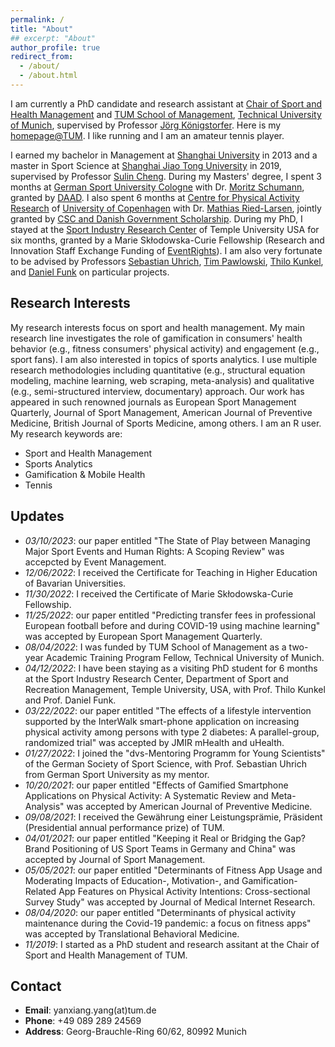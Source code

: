 ```yaml
---
permalink: /
title: "About"
## excerpt: "About"
author_profile: true
redirect_from: 
  - /about/
  - /about.html
---
```


I am currently a PhD candidate and research assistant at [Chair of Sport and Health Management](https://www.sg.tum.de/en/mgt/home/) and [TUM School of Management](https://www.wi.tum.de/), [Technical University of Munich](https://www.tum.de/), supervised by Professor [Jörg Königstorfer](https://www.sg.tum.de/en/mgt/team/ordinarius/). Here is my [homepage@TUM](https://www.sg.tum.de/en/mgt/team/research-assistants/personal-information-yanxiang-yang/). I like running and I am an amateur tennis player.

I earned my bachelor in Management at [Shanghai University](https://www.shu.edu.cn/) in 2013 and a master in Sport Science at [Shanghai Jiao Tong University](https://www.sjtu.edu.cn/) in 2019, supervised by Professor [Sulin Cheng](https://www.researchgate.net/profile/Sulin-Cheng). During my Masters' degree, I spent 3 months at [German Sport University Cologne](https://www.dshs-koeln.de/) with Dr. [Moritz Schumann](https://fis.dshs-koeln.de/portal/en/persons/moritz-schumann(7217bdac-0a82-4a1d-aef5-42354c380b80).html), granted by [DAAD](https://www.daad.org.cn/zh/find-funding/funding-programmes-in-germany/master-short-term-scholarship). I also spent 6 months at [Centre for Physical Activity Research](https://aktivsundhed.dk/da/) of [University of Copenhagen](https://www.ku.dk/english/) with Dr. [Mathias Ried-Larsen](https://aktivsundhed.dk/da/om/personer/item/mathias-ried-larsen), jointly granted by [CSC and Danish Government Scholarship](https://www.csc.edu.cn/chuguo). During my PhD, I stayed at the [Sport Industry Research Center](https://sthm.temple.edu/sport-industry-research-center/) of Temple University USA for six months, granted by a Marie Skłodowska-Curie Fellowship (Research and Innovation Staff Exchange Funding of [EventRights](http://eventrights.net/)). I am also very fortunate to be advised by Professors [Sebastian Uhrich](https://fis.dshs-koeln.de/portal/de/persons/sebastian-uhrich(d54fc935-c4f4-4231-8196-8896b3e4c01a).html), [Tim Pawlowski](https://uni-tuebingen.de/fakultaeten/wirtschafts-und-sozialwissenschaftliche-fakultaet/faecher/fachbereich-sozialwissenschaften/sportwissenschaft/institut/arbeitsbereiche/sportoekonomik-sportmanagement-und-sportpublizistik/team/prof-dr-tim-pawlowski/), [Thilo Kunkel](https://sthm.temple.edu/faculty-and-staff/profile/?smid=1782), and [Daniel Funk](https://sthm.temple.edu/faculty-and-staff/profile/?smid=1771) on particular projects. 

## Research Interests
My research interests focus on sport and health management. My main research line investigates the role of gamification in consumers' health behavior (e.g., fitness consumers' physical activity) and engagement (e.g., sport fans). I am also interested in topics of sports analytics. I use multiple research methodologies including quantitative (e.g., structural equation modeling, machine learning, web scraping, meta-analysis) and qualitative (e.g., semi-structured interview, documentary) approach. Our work has appeared in such renowned journals as European Sport Management Quarterly, Journal of Sport Management, American Journal of Preventive Medicine, British Journal of Sports Medicine, among others. I am an R user. My research keywords are:

* Sport and Health Management
* Sports Analytics
* Gamification & Mobile Health
* Tennis

## Updates

* _03/10/2023_: our paper entitled "The State of Play between Managing Major Sport Events and Human Rights: A Scoping Review" was accepcted by Event Management.
* _12/06/2022_: I received the Certificate for Teaching in Higher Education of Bavarian Universities.
* _11/30/2022_: I received the Certificate of Marie Skłodowska-Curie Fellowship.
* _11/25/2022_: our paper entitled "Predicting transfer fees in professional European football before and during COVID-19 using machine learning" was accepted by European Sport Management Quarterly.
* _08/04/2022_: I was funded by TUM School of Management as a two-year Academic Training Program Fellow, Technical University of Munich.
* _04/12/2022_: I have been staying as a visiting PhD student for 6 months at the Sport Industry Research Center, Department of Sport and Recreation Management, Temple University, USA, with Prof. Thilo Kunkel and Prof. Daniel Funk.
* _03/22/2022_: our paper entitled "The effects of a lifestyle intervention supported by the InterWalk smart-phone application on increasing physical activity among persons with type 2 diabetes: A parallel-group, randomized trial" was accepted by JMIR mHealth and uHealth.
* _01/27/2022_: I joined the "dvs-Mentoring Programm for Young Scientists" of the German Society of Sport Science, with Prof. Sebastian Uhrich from German Sport University as my mentor.
* _10/20/2021_: our paper entitled "Effects of Gamified Smartphone Applications on Physical Activity: A Systematic Review and Meta-Analysis" was accepted by American Journal of Preventive Medicine.
* _09/08/2021_: I received the Gewährung einer Leistungsprämie, Präsident (Presidential annual performance prize) of TUM.
* _04/01/2021_: our paper entitled "Keeping it Real or Bridging the Gap? Brand Positioning of US Sport Teams in Germany and China" was accepted by Journal of Sport Management.
* _05/05/2021_: our paper entitled "Determinants of Fitness App Usage and Moderating Impacts of Education-, Motivation-, and Gamification-Related App Features on Physical Activity Intentions: Cross-sectional Survey Study" was accepted by Journal of Medical Internet Research.
* _08/04/2020_: our paper entitled "Determinants of physical activity maintenance during the Covid-19 pandemic: a focus on fitness apps" was accepted by Translational Behavioral Medicine.
* _11/2019_: I started as a PhD student and research assitant at the Chair of Sport and Health Management of TUM.

## Contact

* <b>Email</b>: yanxiang.yang(at)tum.de
* <b>Phone</b>: +49 089 289 24569
* <b>Address</b>: Georg-Brauchle-Ring 60/62, 80992 Munich



